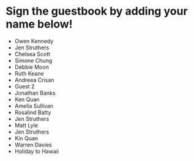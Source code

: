 
# Sign the guestbook by adding your name below!

- Owen Kennedy
- Jen Struthers
- Chelsea Scott
- Simone Chung
- Debbie Moon
- Ruth Keane
- Andreea Crisan
- Guest 2
- Jonathan Banks
- Ken Quan
- Amelia Sullivan
- Rosalind Batty
- Jen Struthers
- Matt Lyle
- Jen Struthers
- Kin Quan
- Warren Davies
- Holiday to Hawaii
